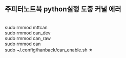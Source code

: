 <h2>주피터노트북 python실행 도중 커널 에러 </h2><br>
sudo rmmod mttcan<br>
sudo rmmod can_dev<br>
sudo rmmod can_raw <br>
sudo rmmod can <br>
sudo ~/.config/hanback/can_enable.sh ㅊ
